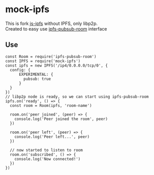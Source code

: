 # mock-ipfs
This is fork [js-ipfs](https://github.com/ipfs/js-ipfs/) without IPFS, only libp2p.  
Сreated to easy use [ipfs-pubsub-room](https://github.com/ipfs-shipyard/ipfs-pubsub-room) interface
## Use
```JS
const Room = require('ipfs-pubsub-room')
const IPFS = require('mock-ipfs')
const ipfs = new IPFS('/ip4/0.0.0.0/tcp/0', {
  config: {
      EXPERIMENTAL: {
        pubsub: true
      }
  }
})
// libp2p node is ready, so we can start using ipfs-pubsub-room
ipfs.on('ready', () => {
  const room = Room(ipfs, 'room-name')

  room.on('peer joined', (peer) => {
    console.log('Peer joined the room', peer)
  })

  room.on('peer left', (peer) => {
    console.log('Peer left...', peer)
  })

  // now started to listen to room
  room.on('subscribed', () => {
    console.log('Now connected!')
  })
})
```